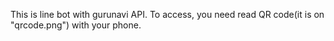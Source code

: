 This is line bot with gurunavi API.
To access, you need read QR code(it is on "qrcode.png") with your phone.  
